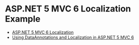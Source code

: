 # ASP.NET 5 MVC 6 Localization Example


<ul>
	<li><a href="http://damienbod.com/2015/10/21/asp-net-5-mvc-6-localization/">ASP.NET 5 MVC 6 Localization</a></li>
	<li><a href="http://damienbod.com/2015/10/24/using-dataannotations-and-localization-in-asp-net-5-mvc-6/">Using DataAnnotations and Localization in ASP.NET 5 MVC 6</a></li>

</ul>




